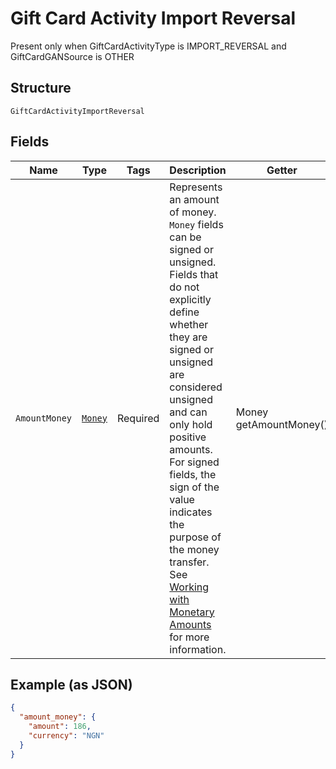 
# Gift Card Activity Import Reversal

Present only when GiftCardActivityType is IMPORT_REVERSAL and GiftCardGANSource is OTHER

## Structure

`GiftCardActivityImportReversal`

## Fields

| Name | Type | Tags | Description | Getter |
|  --- | --- | --- | --- | --- |
| `AmountMoney` | [`Money`](/doc/models/money.md) | Required | Represents an amount of money. `Money` fields can be signed or unsigned.<br>Fields that do not explicitly define whether they are signed or unsigned are<br>considered unsigned and can only hold positive amounts. For signed fields, the<br>sign of the value indicates the purpose of the money transfer. See<br>[Working with Monetary Amounts](https://developer.squareup.com/docs/build-basics/working-with-monetary-amounts)<br>for more information. | Money getAmountMoney() |

## Example (as JSON)

```json
{
  "amount_money": {
    "amount": 186,
    "currency": "NGN"
  }
}
```

